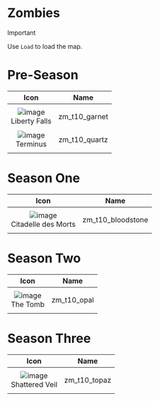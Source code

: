 # Zombies



> [!IMPORTANT]
> 
> Use `Load` to load the map.
>

# Pre-Season

| Icon | Name | 
| :--: | :--: | 
| | | | | 
![image](https://github.com/user-attachments/assets/f408bdf6-79fc-4727-8913-84b2b017bbbe)<br> Liberty Falls | zm_t10_garnet | 
| | | | | 
![image](https://github.com/user-attachments/assets/e679dfc9-60da-45ba-8ec5-c6f637cc18a7)<br> Terminus | zm_t10_quartz | 
| | | | | 



# Season One

| Icon | Name | 
| :--: | :--: | 
| | | | | 
![image](https://github.com/user-attachments/assets/268bb13a-dce0-458d-b18f-26f85a61303d)<br> Citadelle des Morts | zm_t10_bloodstone | 
| | | | | 



# Season Two
| Icon | Name | 
| :--: | :--: | 
| | | | | 
![image](https://github.com/user-attachments/assets/51cb18d4-6ab6-4f86-a276-b4cadd966887)<br> The Tomb | zm_t10_opal | 
| | | | | 



# Season Three
| Icon | Name | 
| :--: | :--: | 
| | | | | 
![image](https://github.com/user-attachments/assets/baa3d768-c19b-41c8-9b40-6196a95229b0)<br> Shattered Veil  | zm_t10_topaz | 
| | | | | 

